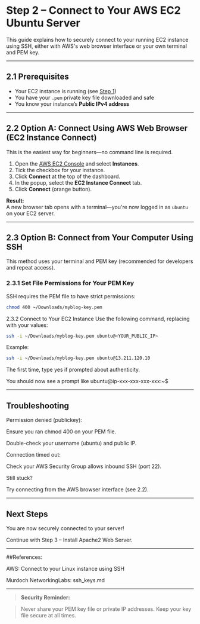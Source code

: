 # Step 2 – Connect to Your AWS EC2 Ubuntu Server

This guide explains how to securely connect to your running EC2 instance using SSH, either with AWS's web browser interface or your own terminal and PEM key.

---

## 2.1 Prerequisites

- Your EC2 instance is running (see [Step 1](./Step-1-Create-AWS-EC2-Instance.md))
- You have your `.pem` private key file downloaded and safe
- You know your instance’s **Public IPv4 address**

---

## 2.2 Option A: Connect Using AWS Web Browser (EC2 Instance Connect)

This is the easiest way for beginners—no command line is required.

1. Open the [AWS EC2 Console](https://console.aws.amazon.com/ec2) and select **Instances**.
2. Tick the checkbox for your instance.
3. Click **Connect** at the top of the dashboard.
4. In the popup, select the **EC2 Instance Connect** tab.
5. Click **Connect** (orange button).

**Result:**  
A new browser tab opens with a terminal—you're now logged in as `ubuntu` on your EC2 server.

---

## 2.3 Option B: Connect from Your Computer Using SSH

This method uses your terminal and PEM key (recommended for developers and repeat access).

### 2.3.1 Set File Permissions for Your PEM Key

SSH requires the PEM file to have strict permissions:

```bash
chmod 400 ~/Downloads/myblog-key.pem
```


2.3.2 Connect to Your EC2 Instance
Use the following command, replacing with your values:

```bash
ssh -i ~/Downloads/myblog-key.pem ubuntu@<YOUR_PUBLIC_IP>
```

Example:
```bash
ssh -i ~/Downloads/myblog-key.pem ubuntu@13.211.120.10
```

The first time, type yes if prompted about authenticity.

You should now see a prompt like ubuntu@ip-xxx-xxx-xxx-xxx:~$

---
## Troubleshooting
Permission denied (publickey):

Ensure you ran chmod 400 on your PEM file.

Double-check your username (ubuntu) and public IP.

Connection timed out:

Check your AWS Security Group allows inbound SSH (port 22).

Still stuck?

Try connecting from the AWS browser interface (see 2.2).

---
## Next Steps
You are now securely connected to your server!

Continue with Step 3 – Install Apache2 Web Server.

----
##References:

AWS: Connect to your Linux instance using SSH

Murdoch NetworkingLabs: ssh_keys.md

---

> **Security Reminder:**

> Never share your PEM key file or private IP addresses. Keep your key file secure at all times.
